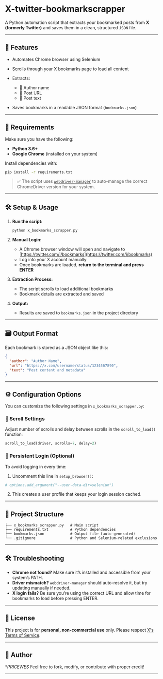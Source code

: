 # X-twitter-bookmarkscrapper

A Python automation script that extracts your bookmarked posts from **X (formerly Twitter)** and saves them in a clean, structured `JSON` file.

---

## 🚀 Features

* Automates Chrome browser using Selenium
* Scrolls through your X bookmarks page to load all content
* Extracts:

  * 🧑 Author name
  * 🔗 Post URL
  * 📝 Post text
* Saves bookmarks in a readable JSON format (`bookmarks.json`)

---

## 🧰 Requirements

Make sure you have the following:

* **Python 3.6+**
* **Google Chrome** (installed on your system)

Install dependencies with:

```bash
pip install -r requirements.txt
```

> ✅ The script uses [`webdriver-manager`](https://github.com/SergeyPirogov/webdriver_manager) to auto-manage the correct ChromeDriver version for your system.

---

## 🛠️ Setup & Usage

1. **Run the script:**

   ```bash
   python x_bookmarks_scrapper.py
   ```

2. **Manual Login:**

   * A Chrome browser window will open and navigate to [https://twitter.com/i/bookmarks](https://twitter.com/i/bookmarks)
   * Log into your X account manually
   * Once bookmarks are loaded, **return to the terminal and press ENTER**

3. **Extraction Process:**

   * The script scrolls to load additional bookmarks
   * Bookmark details are extracted and saved

4. **Output:**

   * Results are saved to `bookmarks.json` in the project directory

---

## 🗃️ Output Format

Each bookmark is stored as a JSON object like this:

```json
{
  "author": "Author Name",
  "url": "https://x.com/username/status/1234567890",
  "text": "Post content and metadata"
}
```

---

## ⚙️ Configuration Options

You can customize the following settings in `x_bookmarks_scrapper.py`:

### 🔁 Scroll Settings

Adjust number of scrolls and delay between scrolls in the `scroll_to_load()` function:

```python
scroll_to_load(driver, scrolls=7, delay=2)
```

### 🧠 Persistent Login (Optional)

To avoid logging in every time:

1. Uncomment this line in `setup_browser()`:

```python
# options.add_argument("--user-data-dir=selenium")
```

2. This creates a user profile that keeps your login session cached.

---

## 📁 Project Structure

```text
├── x_bookmarks_scrapper.py   # Main script
├── requirements.txt          # Python dependencies
├── bookmarks.json            # Output file (auto-generated)
└── .gitignore                # Python and Selenium-related exclusions
```

---

## 🛠️ Troubleshooting

* **Chrome not found?** Make sure it’s installed and accessible from your system’s PATH.
* **Driver mismatch?** `webdriver-manager` should auto-resolve it, but try updating manually if needed.
* **X login fails?** Be sure you're using the correct URL and allow time for bookmarks to load before pressing ENTER.

---

## 📄 License

This project is for **personal, non-commercial use** only. Please respect [X's Terms of Service](https://twitter.com/en/tos).

---

## 👤 Author

**PRICEWES*
Feel free to fork, modify, or contribute with proper credit!

---


